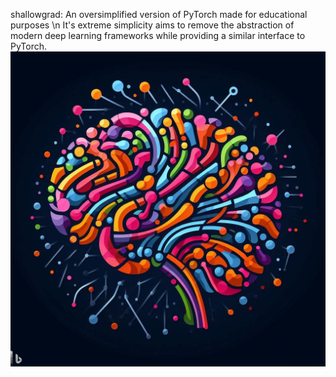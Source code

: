 shallowgrad: An oversimplified version of PyTorch made for educational purposes
\n 
It's extreme simplicity aims to remove the abstraction of modern deep learning frameworks while providing a similar interface to PyTorch.
![shallowgrad](shallowgrad.jpg)
